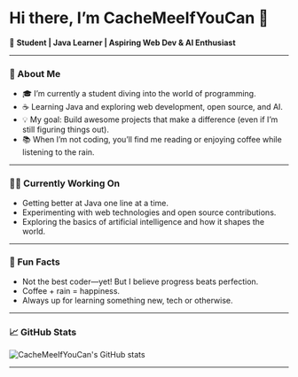 # Hi there, I’m CacheMeeIfYouCan 👋

🌱 **Student | Java Learner | Aspiring Web Dev & AI Enthusiast**

---

### 🚀 About Me

- 🎓 I’m currently a student diving into the world of programming.
- ☕️ Learning Java and exploring web development, open source, and AI.
- 💡 My goal: Build awesome projects that make a difference (even if I’m still figuring things out).
- 📚 When I’m not coding, you’ll find me reading or enjoying coffee while listening to the rain.

---

### 🧑‍💻 Currently Working On

- Getting better at Java one line at a time.
- Experimenting with web technologies and open source contributions.
- Exploring the basics of artificial intelligence and how it shapes the world.

---

### 💬 Fun Facts

- Not the best coder—yet! But I believe progress beats perfection.
- Coffee + rain = happiness.
- Always up for learning something new, tech or otherwise.

---

### 📈 GitHub Stats

![CacheMeeIfYouCan's GitHub stats](https://github-readme-stats.vercel.app/api?username=CacheMeeIfYouCan&show_icons=true&theme=radical)

---

<!--
**CacheMeeIfYouCan/CacheMeeIfYouCan** is a ✨ special ✨ repository because its `README.md` (this file) appears on your GitHub profile.
-->
